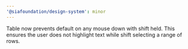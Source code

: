 ```yaml
---
'@siafoundation/design-system': minor
---
```


Table now prevents default on any mouse down with shift held. This ensures the user does not highlight text while shift selecting a range of rows.
